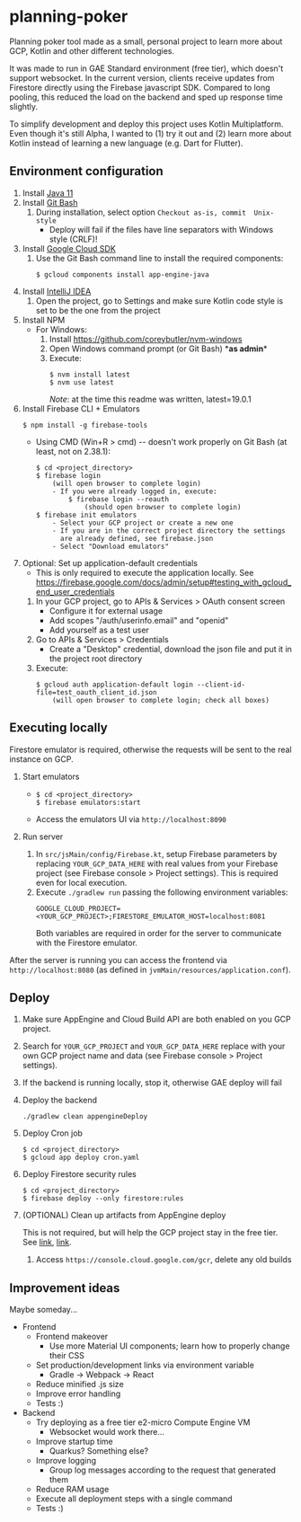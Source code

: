 # planning-poker

Planning poker tool made as a small, personal project to learn more about GCP,
Kotlin and other different technologies.

It was made to run in GAE Standard environment (free tier), which doesn't
support websocket. In the current version, clients receive updates from 
Firestore directly using the Firebase javascript SDK. Compared to long pooling,
this reduced the load on the backend and sped up response time slightly.

To simplify development and deploy this project uses Kotlin Multiplatform. Even
though it's still Alpha, I wanted to (1) try it out and (2) learn more about
Kotlin instead of learning a new language (e.g. Dart for Flutter).



## Environment configuration

1. Install [Java 11](https://adoptium.net/?variant=openjdk11)
2. Install [Git Bash](https://git-scm.com/download)
    1. During installation, select option `Checkout as-is, commit 
       Unix-style`
        * Deploy will fail if the files have line separators with
          Windows style (CRLF)!
3. Install [Google Cloud SDK](https://cloud.google.com/sdk/docs/install)
    1. Use the Git Bash command line to install the required components:
        ```
        $ gcloud components install app-engine-java
        ```
4. Install [IntelliJ IDEA](https://www.jetbrains.com/idea/download/)
    1. Open the project, go to Settings and make sure Kotlin code style is set
       to be the one from the project
5. Install NPM
    * For Windows:
        1. Install https://github.com/coreybutler/nvm-windows
        2. Open Windows command prompt (or Git Bash) \***as admin**\*
        3. Execute:
            ```
            $ nvm install latest
            $ nvm use latest
            ```
           *Note*: at the time this readme was written, latest=19.0.1
6. Install Firebase CLI + Emulators
    ```
    $ npm install -g firebase-tools
    ```
    * Using CMD (Win+R > cmd) -- doesn't work properly on Git Bash (at least, not on 2.38.1):
        ```
        $ cd <project_directory>
        $ firebase login
            (will open browser to complete login)
            - If you were already logged in, execute:
                $ firebase login --reauth
                    (should open browser to complete login)
        $ firebase init emulators
            - Select your GCP project or create a new one
            - If you are in the correct project directory the settings
              are already defined, see firebase.json
            - Select "Download emulators"
        ```
7. Optional: Set up application-default credentials
    * This is only required to execute the application locally.
      See https://firebase.google.com/docs/admin/setup#testing_with_gcloud_end_user_credentials
    1. In your GCP project, go to APIs & Services > OAuth consent screen
        * Configure it for external usage
        * Add scopes "/auth/userinfo.email" and "openid"
        * Add yourself as a test user
    2. Go to APIs & Services > Credentials
        * Create a "Desktop" credential, download the json file and put
          it in the project root directory
    3. Execute:
        ```
        $ gcloud auth application-default login --client-id-file=test_oauth_client_id.json
            (will open browser to complete login; check all boxes)
        ```



## Executing locally

Firestore emulator is required, otherwise the requests will be sent to the real
instance on GCP.



1. Start emulators
    * ```
      $ cd <project_directory>
      $ firebase emulators:start
      ```
    * Access the emulators UI via `http://localhost:8090`

2. Run server
    1. In `src/jsMain/config/Firebase.kt`, setup Firebase parameters by
       replacing `YOUR_GCP_DATA_HERE` with real values from your Firebase 
       project (see Firebase console > Project settings). This is required even
       for local execution.
    2. Execute `./gradlew run` passing the following environment variables:
        ```
        GOOGLE_CLOUD_PROJECT=<YOUR_GCP_PROJECT>;FIRESTORE_EMULATOR_HOST=localhost:8081
        ```
        Both variables are required in order for the server to communicate with
        the Firestore emulator.

After the server is running you can access the frontend via
`http://localhost:8080` (as defined in `jvmMain/resources/application.conf`).



## Deploy

1. Make sure AppEngine and Cloud Build API are both enabled on you GCP project.
2. Search for `YOUR_GCP_PROJECT` and `YOUR_GCP_DATA_HERE` replace with your own
   GCP project name and data (see Firebase console > Project settings).
3. If the backend is running locally, stop it, otherwise GAE deploy will fail
4. Deploy the backend
   ```
   ./gradlew clean appengineDeploy
   ```
5. Deploy Cron job
   ```
   $ cd <project_directory>
   $ gcloud app deploy cron.yaml
   ```
6. Deploy Firestore security rules
   ```
   $ cd <project_directory>
   $ firebase deploy --only firestore:rules
   ```
7. (OPTIONAL) Clean up artifacts from AppEngine deploy

   This is not required, but will help the GCP project stay in the free tier.
   See [link](https://stackoverflow.com/q/42947918),
   [link](https://stackoverflow.com/q/63578581).
   1. Access `https://console.cloud.google.com/gcr`, delete any old builds



## Improvement ideas

Maybe someday...

* Frontend
  * Frontend makeover
    * Use more Material UI components; learn how to properly change their CSS
  * Set production/development links via environment variable
    * Gradle -> Webpack -> React
  * Reduce minified .js size
  * Improve error handling
  * Tests :)
* Backend
  * Try deploying as a free tier e2-micro Compute Engine VM
    * Websocket would work there...
  * Improve startup time
    * Quarkus? Something else?
  * Improve logging
    * Group log messages according to the request that generated them
  * Reduce RAM usage
  * Execute all deployment steps with a single command
  * Tests :)
